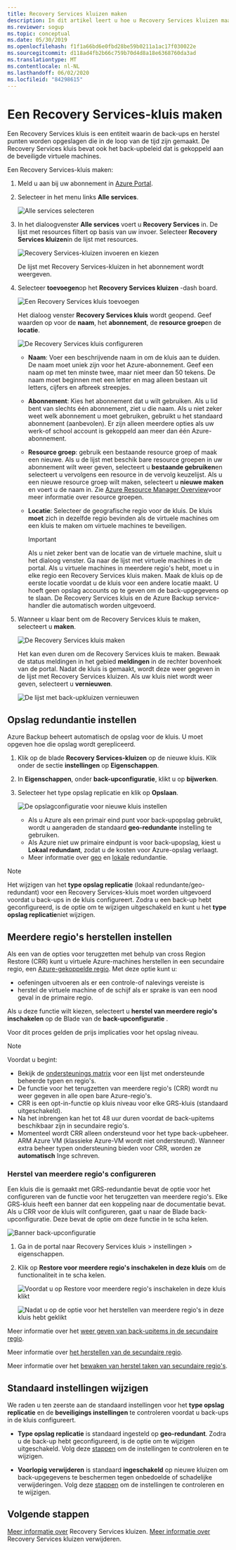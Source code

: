 ```yaml
---
title: Recovery Services kluizen maken
description: In dit artikel leert u hoe u Recovery Services kluizen maakt waarin de back-ups en herstel punten worden opgeslagen.
ms.reviewer: sogup
ms.topic: conceptual
ms.date: 05/30/2019
ms.openlocfilehash: f1f1a66bd6e0fbd28be59b0211a1ac17f030022e
ms.sourcegitcommit: d118ad4fb2b66c759b70d4d8a18e6368760da3ad
ms.translationtype: MT
ms.contentlocale: nl-NL
ms.lasthandoff: 06/02/2020
ms.locfileid: "84298615"
---
```

# <a name="create-a-recovery-services-vault"></a>Een Recovery Services-kluis maken

Een Recovery Services kluis is een entiteit waarin de back-ups en herstel punten worden opgeslagen die in de loop van de tijd zijn gemaakt. De Recovery Services kluis bevat ook het back-upbeleid dat is gekoppeld aan de beveiligde virtuele machines.

Een Recovery Services-kluis maken:

1. Meld u aan bij uw abonnement in [Azure Portal](https://portal.azure.com/).

2. Selecteer in het menu links **Alle services**.

    ![Alle services selecteren](./media/backup-create-rs-vault/click-all-services.png)

3. In het dialoogvenster **Alle services** voert u **Recovery Services** in. De lijst met resources filtert op basis van uw invoer. Selecteer **Recovery Services kluizen**in de lijst met resources.

    ![Recovery Services-kluizen invoeren en kiezen](./media/backup-create-rs-vault/all-services.png)

    De lijst met Recovery Services-kluizen in het abonnement wordt weergeven.

4. Selecteer **toevoegen**op het **Recovery Services kluizen** -dash board.

    ![Een Recovery Services kluis toevoegen](./media/backup-create-rs-vault/add-button-create-vault.png)

    Het dialoog venster **Recovery Services kluis** wordt geopend. Geef waarden op voor de **naam**, het **abonnement**, de **resource groep**en de **locatie**.

    ![De Recovery Services kluis configureren](./media/backup-create-rs-vault/create-new-vault-dialog.png)

   - **Naam**: Voer een beschrijvende naam in om de kluis aan te duiden. De naam moet uniek zijn voor het Azure-abonnement. Geef een naam op met ten minste twee, maar niet meer dan 50 tekens. De naam moet beginnen met een letter en mag alleen bestaan uit letters, cijfers en afbreek streepjes.
   - **Abonnement**: Kies het abonnement dat u wilt gebruiken. Als u lid bent van slechts één abonnement, ziet u die naam. Als u niet zeker weet welk abonnement u moet gebruiken, gebruikt u het standaard abonnement (aanbevolen). Er zijn alleen meerdere opties als uw werk-of school account is gekoppeld aan meer dan één Azure-abonnement.
   - **Resource groep**: gebruik een bestaande resource groep of maak een nieuwe. Als u de lijst met beschik bare resource groepen in uw abonnement wilt weer geven, selecteert u **bestaande gebruiken**en selecteert u vervolgens een resource in de vervolg keuzelijst. Als u een nieuwe resource groep wilt maken, selecteert u **nieuwe maken** en voert u de naam in. Zie [Azure Resource Manager Overview](https://docs.microsoft.com/azure/azure-resource-manager/resource-group-overview)voor meer informatie over resource groepen.
   - **Locatie**: Selecteer de geografische regio voor de kluis. De kluis **moet** zich in dezelfde regio bevinden als de virtuele machines om een kluis te maken om virtuele machines te beveiligen.

      > [!IMPORTANT]
      > Als u niet zeker bent van de locatie van de virtuele machine, sluit u het dialoog venster. Ga naar de lijst met virtuele machines in de portal. Als u virtuele machines in meerdere regio's hebt, moet u in elke regio een Recovery Services kluis maken. Maak de kluis op de eerste locatie voordat u de kluis voor een andere locatie maakt. U hoeft geen opslag accounts op te geven om de back-upgegevens op te slaan. De Recovery Services kluis en de Azure Backup service-handler die automatisch worden uitgevoerd.
      >
      >

5. Wanneer u klaar bent om de Recovery Services kluis te maken, selecteert u **maken**.

    ![De Recovery Services kluis maken](./media/backup-create-rs-vault/click-create-button.png)

    Het kan even duren om de Recovery Services kluis te maken. Bewaak de status meldingen in het gebied **meldingen** in de rechter bovenhoek van de portal. Nadat de kluis is gemaakt, wordt deze weer gegeven in de lijst met Recovery Services kluizen. Als uw kluis niet wordt weer geven, selecteert u **vernieuwen**.

     ![De lijst met back-upkluizen vernieuwen](./media/backup-create-rs-vault/refresh-button.png)

## <a name="set-storage-redundancy"></a>Opslag redundantie instellen

Azure Backup beheert automatisch de opslag voor de kluis. U moet opgeven hoe die opslag wordt gerepliceerd.

1. Klik op de blade **Recovery Services-kluizen** op de nieuwe kluis. Klik onder de sectie **instellingen** op **Eigenschappen**.
2. In **Eigenschappen**, onder **back-upconfiguratie**, klikt u op **bijwerken**.

3. Selecteer het type opslag replicatie en klik op **Opslaan**.

     ![De opslagconfiguratie voor nieuwe kluis instellen](./media/backup-try-azure-backup-in-10-mins/recovery-services-vault-backup-configuration.png)

   - Als u Azure als een primair eind punt voor back-upopslag gebruikt, wordt u aangeraden de standaard **geo-redundante** instelling te gebruiken.
   - Als Azure niet uw primaire eindpunt is voor back-upopslag, kiest u **Lokaal redundant**, zodat u de kosten voor Azure-opslag verlaagt.
   - Meer informatie over [geo](../storage/common/storage-redundancy-grs.md) en [lokale](../storage/common/storage-redundancy-lrs.md) redundantie.

> [!NOTE]
> Het wijzigen van het **type opslag replicatie** (lokaal redundante/geo-redundant) voor een Recovery Services-kluis moet worden uitgevoerd voordat u back-ups in de kluis configureert. Zodra u een back-up hebt geconfigureerd, is de optie om te wijzigen uitgeschakeld en kunt u het **type opslag replicatie**niet wijzigen.

## <a name="set-cross-region-restore"></a>Meerdere regio's herstellen instellen

Als een van de opties voor terugzetten met behulp van cross Region Restore (CRR) kunt u virtuele Azure-machines herstellen in een secundaire regio, een [Azure-gekoppelde regio](https://docs.microsoft.com/azure/best-practices-availability-paired-regions). Met deze optie kunt u:

- oefeningen uitvoeren als er een controle-of nalevings vereiste is
- herstel de virtuele machine of de schijf als er sprake is van een nood geval in de primaire regio.

Als u deze functie wilt kiezen, selecteert u **herstel van meerdere regio's inschakelen** op de Blade van de **back-upconfiguratie** .

Voor dit proces gelden de prijs implicaties voor het opslag niveau.

>[!NOTE]
>Voordat u begint:
>
>- Bekijk de [ondersteunings matrix](backup-support-matrix.md#cross-region-restore) voor een lijst met ondersteunde beheerde typen en regio's.
>- De functie voor het terugzetten van meerdere regio's (CRR) wordt nu weer gegeven in alle open bare Azure-regio's.
>- CRR is een opt-in-functie op kluis niveau voor elke GRS-kluis (standaard uitgeschakeld).
>- Na het inbrengen kan het tot 48 uur duren voordat de back-upitems beschikbaar zijn in secundaire regio's.
>- Momenteel wordt CRR alleen ondersteund voor het type back-upbeheer. ARM Azure VM (klassieke Azure-VM wordt niet ondersteund).  Wanneer extra beheer typen ondersteuning bieden voor CRR, worden ze **automatisch** Inge schreven.

### <a name="configure-cross-region-restore"></a>Herstel van meerdere regio's configureren

Een kluis die is gemaakt met GRS-redundantie bevat de optie voor het configureren van de functie voor het terugzetten van meerdere regio's. Elke GRS-kluis heeft een banner dat een koppeling naar de documentatie bevat. Als u CRR voor de kluis wilt configureren, gaat u naar de Blade back-upconfiguratie. Deze bevat de optie om deze functie in te scha kelen.

 ![Banner back-upconfiguratie](./media/backup-azure-arm-restore-vms/banner.png)

1. Ga in de portal naar Recovery Services kluis > instellingen > eigenschappen.
2. Klik op **Restore voor meerdere regio's inschakelen in deze kluis** om de functionaliteit in te scha kelen.

   ![Voordat u op Restore voor meerdere regio's inschakelen in deze kluis klikt](./media/backup-azure-arm-restore-vms/backup-configuration1.png)

   ![Nadat u op de optie voor het herstellen van meerdere regio's in deze kluis hebt geklikt](./media/backup-azure-arm-restore-vms/backup-configuration2.png)

Meer informatie over het [weer geven van back-upitems in de secundaire regio](backup-azure-arm-restore-vms.md#view-backup-items-in-secondary-region).

Meer informatie over [het herstellen van de secundaire regio](backup-azure-arm-restore-vms.md#restore-in-secondary-region).

Meer informatie over het [bewaken van herstel taken van secundaire regio's](backup-azure-arm-restore-vms.md#monitoring-secondary-region-restore-jobs).

## <a name="modifying-default-settings"></a>Standaard instellingen wijzigen

We raden u ten zeerste aan de standaard instellingen voor het **type opslag replicatie** en de **beveiligings instellingen** te controleren voordat u back-ups in de kluis configureert.

- **Type opslag replicatie** is standaard ingesteld op **geo-redundant**. Zodra u de back-up hebt geconfigureerd, is de optie om te wijzigen uitgeschakeld. Volg deze [stappen](https://docs.microsoft.com/azure/backup/backup-create-rs-vault#set-storage-redundancy) om de instellingen te controleren en te wijzigen.

- **Voorlopig verwijderen** is standaard **ingeschakeld** op nieuwe kluizen om back-upgegevens te beschermen tegen onbedoelde of schadelijke verwijderingen. Volg deze [stappen](https://docs.microsoft.com/azure/backup/backup-azure-security-feature-cloud#enabling-and-disabling-soft-delete) om de instellingen te controleren en te wijzigen.

## <a name="next-steps"></a>Volgende stappen

[Meer informatie over](backup-azure-recovery-services-vault-overview.md) Recovery Services kluizen.
[Meer informatie over](backup-azure-delete-vault.md) Recovery Services kluizen verwijderen.
